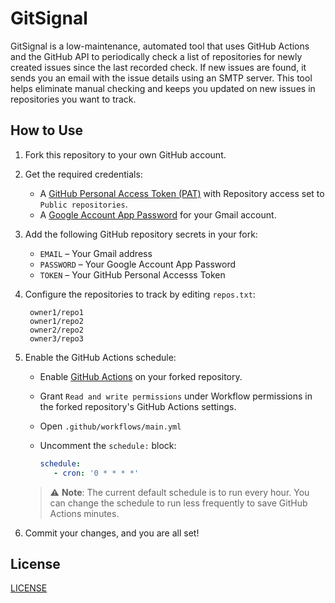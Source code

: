 # GitSignal

GitSignal is a low-maintenance, automated tool that uses GitHub Actions and the GitHub API to periodically check a list of repositories for newly created issues since the last recorded check. If new issues are found, it sends you an email with the issue details using an SMTP server. This tool helps eliminate manual checking and keeps you updated on new issues in repositories you want to track.

## How to Use

1. Fork this repository to your own GitHub account.

2. Get the required credentials:
   - A [GitHub Personal Access Token (PAT)](https://github.com/settings/personal-access-tokens) with Repository access set to `Public repositories`.
   - A [Google Account App Password](https://myaccount.google.com/apppasswords) for your Gmail account.

3. Add the following GitHub repository secrets in your fork:
   - `EMAIL` – Your Gmail address  
   - `PASSWORD` – Your Google Account App Password  
   - `TOKEN` – Your GitHub Personal Accesss Token  

4. Configure the repositories to track by editing `repos.txt`:
   ```plaintext
    owner1/repo1
    owner1/repo2
    owner2/repo2
    owner3/repo3
   ```

5. Enable the GitHub Actions schedule:
   - Enable [GitHub Actions](https://docs.github.com/en/repositories/managing-your-repositorys-settings-and-features/enabling-features-for-your-repository/managing-github-actions-settings-for-a-repository) on your forked repository.

   - Grant `Read and write permissions` under Workflow permissions in the forked repository's GitHub Actions settings.

   - Open `.github/workflows/main.yml`

   - Uncomment the `schedule:` block:
      ```yaml
      schedule:
         - cron: '0 * * * *'
      ```
   > ⚠️ **Note**: The current default schedule is to run every hour. You can change the schedule to run less frequently to save GitHub Actions minutes.

6. Commit your changes, and you are all set!

## License
[LICENSE](LICENSE)
